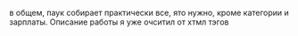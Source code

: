 в общем, паук собирает практически все, ято нужно, кроме категории и зарплаты. Описание работы я уже очситил от хтмл тэгов